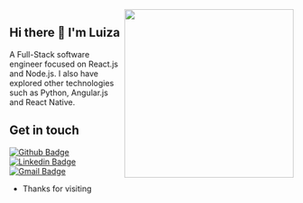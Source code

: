 <img  align="right" width="300" height="300" src="https://media.giphy.com/media/v1.Y2lkPTc5MGI3NjExNWVqc2MwOGlvNjhhNDlzbXE4ZDFwMThyeTJ1b3RtemwxYTVncjN2eSZlcD12MV9pbnRlcm5hbF9naWZfYnlfaWQmY3Q9Zw/fwbZnTftCXVocKzfxR/giphy.gif">

## Hi there 👋 I'm Luiza

A Full-Stack software engineer focused on React.js and Node.js. I also have explored other technologies such as Python, Angular.js and React Native.

## Get in touch
[![Github Badge](https://img.shields.io/badge/-Github-000?style=flat-square&logo=Github&logoColor=white&link=https://github.com/lsmescolotto)](https://github.com/lsmescolotto)
[![Linkedin Badge](https://img.shields.io/badge/-LinkedIn-blue?style=flat-square&logo=Linkedin&logoColor=white&link=https://www.linkedin.com/in/luiza-schmidt-mescolotto/)](https://www.linkedin.com/in/luiza-schmidt-mescolotto/)
[![Gmail Badge](https://img.shields.io/badge/-Gmail-c14438?style=flat-square&logo=Gmail&logoColor=white&link=mailto:Lsmescolotto@gmail.com)](mailto:Lsmescolotto@gmail.com)

- Thanks for visiting
